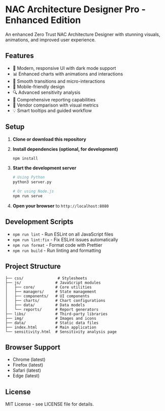 # NAC Architecture Designer Pro - Enhanced Edition

An enhanced Zero Trust NAC Architecture Designer with stunning visuals, animations, and improved user experience.

## Features

- 🎨 Modern, responsive UI with dark mode support
- 📊 Enhanced charts with animations and interactions
- 🚀 Smooth transitions and micro-interactions
- 📱 Mobile-friendly design
- 🔍 Advanced sensitivity analysis
- 📄 Comprehensive reporting capabilities
- 🎯 Vendor comparison with visual metrics
- 💡 Smart tooltips and guided workflow

## Setup

1. **Clone or download this repository**

2. **Install dependencies (optional, for development)**
   ```bash
   npm install
   ```

3. **Start the development server**
   ```bash
   # Using Python
   python3 server.py
   
   # Or using Node.js
   npm run serve
   ```

4. **Open your browser** to `http://localhost:8080`

## Development Scripts

- `npm run lint` - Run ESLint on all JavaScript files
- `npm run lint:fix` - Fix ESLint issues automatically
- `npm run format` - Format code with Prettier
- `npm run build` - Run linting and formatting

## Project Structure

```
├── css/               # Stylesheets
├── js/               # JavaScript modules
│   ├── core/         # Core utilities
│   ├── managers/     # State management
│   ├── components/   # UI components
│   ├── charts/       # Chart configurations
│   ├── data/         # Data models
│   └── reports/      # Report generators
├── libs/             # Third-party libraries
├── img/              # Images and icons
├── data/             # Static data files
├── index.html        # Main application
└── sensitivity.html  # Sensitivity analysis page
```

## Browser Support

- Chrome (latest)
- Firefox (latest)
- Safari (latest)
- Edge (latest)

## License

MIT License - see LICENSE file for details.
